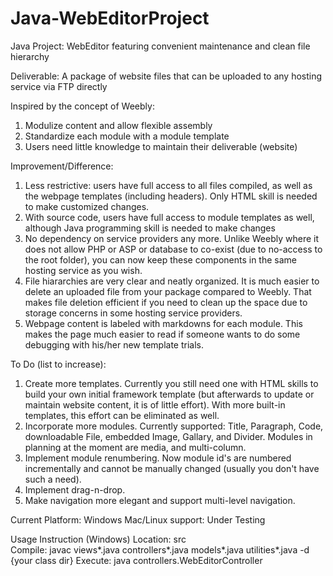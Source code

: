 # Java-WebEditorProject
Java Project: WebEditor featuring convenient maintenance and clean file hierarchy

Deliverable:
A package of website files that can be uploaded to any hosting service via FTP directly

Inspired by the concept of Weebly: 

1. Modulize content and allow flexible assembly
2. Standardize each module with a module template
3. Users need little knowledge to maintain their deliverable (website)

Improvement/Difference:

1. Less restrictive: users have full access to all files compiled, as well as the webpage templates (including headers). Only HTML skill is needed to make customized changes.
2. With source code, users have full access to module templates as well, although Java programming skill is needed to make changes
3. No dependency on service providers any more. Unlike Weebly where it does not allow PHP or ASP or database to co-exist (due to no-access to the root folder), you can now keep these components in the same hosting service as you wish.
4. File hiararchies are very clear and neatly organized. It is much easier to delete an uploaded file from your package compared to Weebly. That makes file deletion efficient if you need to clean up the space due to storage concerns in some hosting service providers.
5. Webpage content is labeled with markdowns for each module. This makes the page much easier to read if someone wants to do some debugging with his/her new template trials.

To Do (list to increase):

1. Create more templates. Currently you still need one with HTML skills to build your own initial framework template (but afterwards to update or maintain website content, it is of little effort). With more built-in templates, this effort can be eliminated as well.
2. Incorporate more modules. Currently supported: Title, Paragraph, Code, downloadable File, embedded Image, Gallary, and Divider. Modules in planning at the moment are media, and multi-column.
3. Implement module renumbering. Now module id's are numbered incrementally and cannot be manually changed (usually you don't have such a need).
4. Implement drag-n-drop.
5. Make navigation more elegant and support multi-level navigation.

Current Platform: Windows
Mac/Linux support: Under Testing

Usage Instruction (Windows)
  Location: src\
  Compile: javac views\*.java controllers\*.java models\*.java utilities\*.java -d {your class dir}
  Execute: java controllers.WebEditorController
